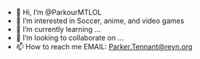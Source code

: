 - 👋 Hi, I’m @ParkourMTLOL
- 👀 I’m interested in Soccer, anime, and video games
- 🌱 I’m currently learning ...
- 💞️ I’m looking to collaborate on ...
- 📫 How to reach me EMAIL: Parker.Tennant@reyn.org

<!---
ParkourMTLOL/ParkourMTLOL is a ✨ special ✨ repository because its `README.md` (this file) appears on your GitHub profile.
You can click the Preview link to take a look at your changes.
--->
